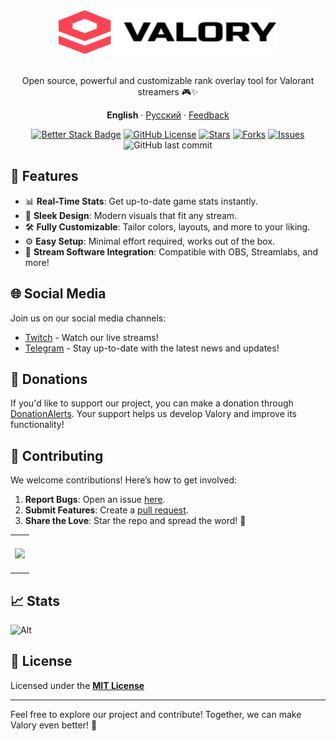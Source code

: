 <div align="center">
<a href="https://valory.su" target="_blank">
    <picture>
      <source media="(prefers-color-scheme: dark)" srcset="/.media/logo_dark.svg">
      <source media="(prefers-color-scheme: light)" srcset="/.media/logo_light.svg">
      <img alt="Valory" src="/.media/logo_light.svg" width="350" height="70" style="max-width: 100%;">
    </picture>
</a>
<br/>

<br/>Open source, powerful and customizable rank overlay tool for Valorant streamers 🎮✨<br/>

**English** · [Русский](./README.ru.md) · [Feedback](https://github.com/ValoryLabs/Valory/issues/new)

[![Better Stack Badge](https://uptime.betterstack.com/status-badges/v1/monitor/1suhk.svg)](https://uptime.betterstack.com/?utm_source=status_badge)
[![GitHub License](https://img.shields.io/github/license/ValoryLabs/Valory?color=green)](https://github.com/ValoryLabs/Valory/blob/main/LICENSE)
[![Stars](https://img.shields.io/github/stars/ValoryLabs/Valory?style=flat&color=green)](https://github.com/ValoryLabs/Valory/stargazers)
[![Forks](https://img.shields.io/github/forks/ValoryLabs/Valory?style=flat&color=green)](https://github.com/ValoryLabs/Valory/forks)
[![Issues](https://img.shields.io/github/issues/ValoryLabs/Valory?style=flat)](https://github.com/ValoryLabs/Valory/issues)
![GitHub last commit](https://img.shields.io/github/last-commit/ValoryLabs/Valory)

</div>

## 🚀 Features

- 📊 **Real-Time Stats**: Get up-to-date game stats instantly.
- 🎨 **Sleek Design**: Modern visuals that fit any stream.
- 🛠️ **Fully Customizable**: Tailor colors, layouts, and more to your liking.
- ⚙️ **Easy Setup**: Minimal effort required, works out of the box.
- 🎥 **Stream Software Integration**: Compatible with OBS, Streamlabs, and more!

## 🌐 Social Media

Join us on our social media channels:

- [Twitch](https://www.twitch.tv/MAGICXcmd) - Watch our live streams!
- [Telegram](https://t.me/magicxcmd) - Stay up-to-date with the latest news and updates!

## 💖 Donations

If you'd like to support our project, you can make a donation through [DonationAlerts](https://www.donationalerts.com/r/haxgun).
Your support helps us develop Valory and improve its functionality!

## 🤝 Contributing

We welcome contributions! Here’s how to get involved:

1. **Report Bugs**: Open an issue [here](https://github.com/ValoryLabs/Valory/issues).
2. **Submit Features**: Create a [pull request](https://github.com/ValoryLabs/Valory/pulls).
3. **Share the Love**: Star the repo and spread the word! 🌟

<div align="center">
    <a href="https://github.com/ValoryLabs/Valory/graphs/contributors" target="_blank">
      <table>
        <tr>
          <th colspan="2">
            <br><img src="https://contrib.rocks/image?repo=ValoryLabs/Valory" /><br><br>
          </th>
        </tr>
      </table>
    </a>
</div>

## 📈 Stats
![Alt](https://repobeats.axiom.co/api/embed/e91b995613edb98be8e46506a0d92d380ab3505b.svg "Repobeats analytics image")

## 📜 License
Licensed under the **[MIT License](https://github.com/ValoryLabs/Valory/blob/main/LICENSE)**

---

Feel free to explore our project and contribute! Together, we can make Valory even better! 💪
